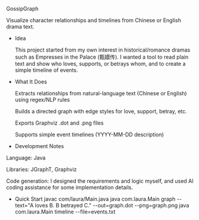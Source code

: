 GossipGraph

   Visualize character relationships and timelines from Chinese or English drama text.

* Idea

   This project started from my own interest in historical/romance dramas such as Empresses in the Palace (甄嬛传).
   I wanted a tool to read plain text and show who loves, supports, or betrays whom, and to create a simple timeline of events.

* What It Does

  Extracts relationships from natural-language text (Chinese or English) using regex/NLP rules

   Builds a directed graph with edge styles for love, support, betray, etc.

   Exports Graphviz .dot and .png files

   Supports simple event timelines (YYYY-MM-DD description)

* Development Notes

Language: Java

Libraries: JGraphT, Graphviz

Code generation: I designed the requirements and logic myself, and used AI coding assistance for some implementation details.

* Quick Start
javac com/laura/Main.java
java com.laura.Main graph --text="A loves B. B betrayed C." --out=graph.dot --png=graph.png
java com.laura.Main timeline --file=events.txt
